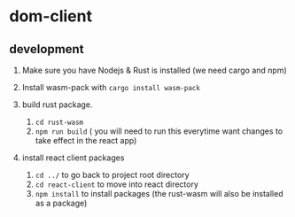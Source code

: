 # dom-client

## development

1. Make sure you have Nodejs & Rust is installed (we need cargo and npm)
2. Install wasm-pack with `cargo install wasm-pack`
3. build rust package. 
    1. `cd rust-wasm`
    2. `npm run build` ( you will need to run this everytime want changes to take effect in the react app)
    
4. install react client packages
    1. `cd ../` to go back to project root directory
    2. `cd react-client` to move into react directory
    3. `npm install` to install packages (the rust-wasm will also be installed as a package) 
